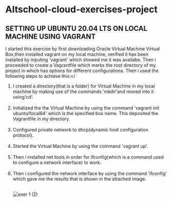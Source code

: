 # Altschool-cloud-exercises-project    
## SETTING UP UBUNTU 20.04 LTS ON LOCAL MACHINE USING VAGRANT<br>
I started this exercise by first downloading Oracle Virtual Machine Virtual Box,then installed vagrant on my local machine, verified it has been installed by inputing 'vagrant' which showed me it was availabe. Then i proceeded to create a Vagrantfile which marks the root directory of my project in which has options for different configurations. Then i used the following steps to achieve this:</
<ol>
<li>I created a directory(that is a  folder) for Virtual Machine in my local machine by making use of the commands 'mkdir'and moved into it using'cd'.</li><br>
<li>Initialized the the Virtual Machine by using the command 'vagrant init ubuntu/focal64' which is the specified box name. This deposited the Vagrantfile in my directory.</li><br>
<li>Configured private network to dhcp(dynamic host configuration protocol).</li><br>

<li>Started the Virtual Machine by using the command 'vagrant up'.</li><br>
<li>Then i installed net tools in order for ifconfig(which is a command used to configure a network interface) to work.</li><br>
<li>Then i configured the network interface by using the command 'ifconfig' which gave me the results that is shown in the attached image.</li><br>

![exer 1 (2)](https://user-images.githubusercontent.com/105982108/187850535-d6a0c35f-33ab-46ac-a665-e288f2479422.png)



</ol>




